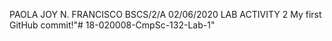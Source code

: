 PAOLA JOY N. FRANCISCO
BSCS/2/A
02/06/2020
LAB ACTIVITY 2
My first GitHub commit!"# 18-020008-CmpSc-132-Lab-1" 
